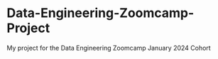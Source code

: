 # Data-Engineering-Zoomcamp-Project
My project for the Data Engineering Zoomcamp January 2024 Cohort
